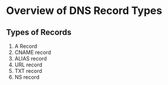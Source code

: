# Overview of DNS Record Types

## Types of Records

1. A Record
1. CNAME record
1. ALIAS record
1. URL record
1. TXT record
1. NS record